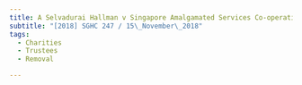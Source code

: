 ```yaml
---
title: A Selvadurai Hallman v Singapore Amalgamated Services Co-operative Organisation Ltd 
subtitle: "[2018] SGHC 247 / 15\_November\_2018"
tags:
  - Charities
  - Trustees
  - Removal

---
```


